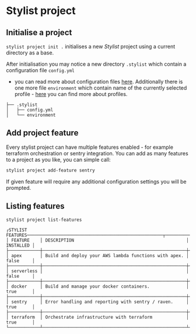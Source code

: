 # Stylist project

## Initialise a project
`stylist project init .` initialises a new *Stylist* project using a current directory as a base.

After initialisation you may notice a new directory `.stylist` which contain a configuration file `config.yml` 
- you can read more about configuration files [here](configuration_files.md).
Additionally there is one more file `environment` which contain name of the currently selected profile - 
[here](profiles.md) you can find more about profiles.

```  
├── .stylist
│   ├── config.yml
│   └── environment  
```

## Add project feature 
Every stylist project can have multiple features enabled - for example terraform orchestration or sentry integration.
You can add as many features to a project as you like, you can simple call:

```bash
stylist project add-feature sentry
``` 

If given feature will require any additional configuration settings you will be prompted.

## Listing features

```
stylist project list-features

┌STYLIST FEATURES────────────────────────────────────────────────────┬───────────┐
│ FEATURE    │ DESCRIPTION                                           │ INSTALLED │
├────────────┼───────────────────────────────────────────────────────┼───────────┤
│ apex       │ Build and deploy your AWS lambda functions with apex. │ false     │
├────────────┼───────────────────────────────────────────────────────┼───────────┤
│ serverless │                                                       │ false     │
├────────────┼───────────────────────────────────────────────────────┼───────────┤
│ docker     │ Build and manage your docker containers.              │ true      │
├────────────┼───────────────────────────────────────────────────────┼───────────┤
│ sentry     │ Error handling and reporting with sentry / raven.     │ true      │
├────────────┼───────────────────────────────────────────────────────┼───────────┤
│ terraform  │ Orchestrate infrastructure with terraform             │ true      │
└────────────┴───────────────────────────────────────────────────────┴───────────┘
``` 

